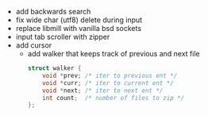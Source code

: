 * add backwards search
* fix wide char (utf8) delete during input
* replace libmill with vanilla bsd sockets
* input tab scroller with zipper
* add cursor
    + add walker that keeps track of previous and next file
      ```c
      struct walker {
          void *prev; /* iter to previous ent */
          void *curr; /* iter to current ent */
          void *next; /* iter to next ent */
          int count;  /* number of files to zip */
      };
      ```

